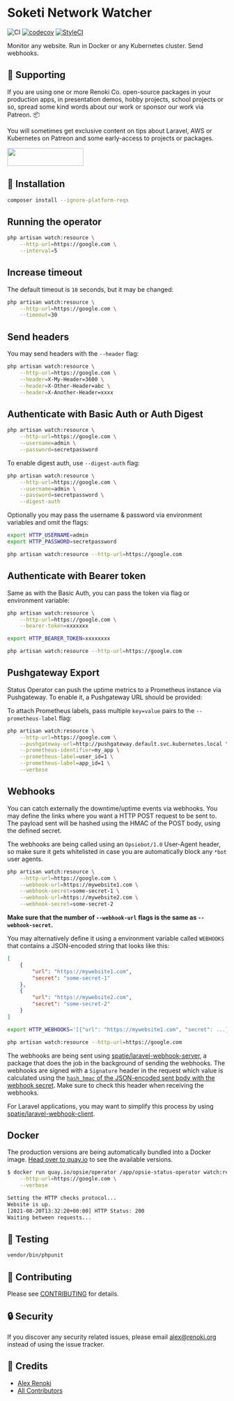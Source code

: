 Soketi Network Watcher
=======================

![CI](https://github.com/opsie-app/operator/workflows/CI/badge.svg?branch=master)
[![codecov](https://codecov.io/gh/opsie-app/operator/branch/master/graph/badge.svg)](https://codecov.io/gh/opsie-app/operator)
[![StyleCI](https://github.styleci.io/repos/397491616/shield?branch=master)](https://github.styleci.io/repos/397491616)

Monitor any website. Run in Docker or any Kubernetes cluster. Send webhooks.

## 🤝 Supporting

If you are using one or more Renoki Co. open-source packages in your production apps, in presentation demos, hobby projects, school projects or so, spread some kind words about our work or sponsor our work via Patreon. 📦

You will sometimes get exclusive content on tips about Laravel, AWS or Kubernetes on Patreon and some early-access to projects or packages.

[<img src="https://c5.patreon.com/external/logo/become_a_patron_button.png" height="41" width="175" />](https://www.patreon.com/bePatron?u=10965171)

## 🚀 Installation

```bash
composer install --ignore-platform-reqs
```

## Running the operator

```bash
php artisan watch:resource \
    --http-url=https://google.com \
    --interval=5
```

## Increase timeout

The default timeout is `10` seconds, but it may be changed:

```bash
php artisan watch:resource \
    --http-url=https://google.com \
    --timeout=30
```

## Send headers

You may send headers with the `--header` flag:

```bash
php artisan watch:resource \
    --http-url=https://google.com \
    --header=X-My-Header=3600 \
    --header=X-Other-Header=abc \
    --header=X-Another-Header=xxxx
```

## Authenticate with Basic Auth or Auth Digest

```bash
php artisan watch:resource \
    --http-url=https://google.com \
    --username=admin \
    --password=secretpassword
```

To enable digest auth, use `--digest-auth` flag:

```bash
php artisan watch:resource \
    --http-url=https://google.com \
    --username=admin \
    --password=secretpassword \
    --digest-auth
```

Optionally you may pass the username & password via environment variables and omit the flags:

```bash
export HTTP_USERNAME=admin
export HTTP_PASSWORD=secretpassword

php artisan watch:resource --http-url=https://google.com
```

## Authenticate with Bearer token

Same as with the Basic Auth, you can pass the token via flag or environment variable:

```bash
php artisan watch:resource \
    --http-url=https://google.com \
    --bearer-token=xxxxxxx
```

```bash
export HTTP_BEARER_TOKEN=xxxxxxxx

php artisan watch:resource --http-url=https://google.com
```

## Pushgateway Export

Status Operator can push the uptime metrics to a Prometheus instance via Pushgateway. To enable it, a Pushgateway URL should be provided:

To attach Prometheus labels, pass multiple `key=value` pairs to the `--prometheus-label` flag:

```bash
php artisan watch:resource \
    --http-url=https://google.com \
    --pushgateway-url=http://pushgateway.default.svc.kubernetes.local \
    --prometheus-identifier=my_app \
    --prometheus-label=user_id=1 \
    --prometheus-label=app_id=1 \
    --verbose
```

## Webhooks

You can catch externally the downtime/uptime events via webhooks. You may define the links where you want a HTTP POST request to be sent to. The payload sent will be hashed using the HMAC of the POST body, using the defined secret.

The webhooks are being called using an `Opsiebot/1.0` User-Agent header, so make sure it gets whitelisted in case you are automatically block any `*bot` user agents.

```bash
php artisan watch:resource \
    --http-url=https://google.com \
    --webhook-url=https://mywebsite1.com \
    --webhook-secret=some-secret-1 \
    --webhook-url=https://mywebsite2.com \
    --webhook-secret=some-secret-2
```

**Make sure that the number of `--webhook-url` flags is the same as `--webhook-secret`.**

You may alternatively define it using a environment variable called `WEBHOOKS` that contains a JSON-encoded string that looks like this:

```json
[
    {
        "url": "https://mywebsite1.com",
        "secret": "some-secret-1"
    },
    {
        "url": "https://mywebsite2.com",
        "secret": "some-secret-2"
    }
]
```

```bash
export HTTP_WEBHOOKS='[{"url": "https://mywebsite1.com", "secret": ...}]'

php artisan watch:resource --http-url=https://google.com
```

The webhooks are being sent using [spatie/laravel-webhook-server](https://github.com/spatie/laravel-webhook-secret), a package that does the job in the background of sending the webhooks. The webhooks are signed with a `Signature` header in the request which value is calculated using the [`hash_hmac` of the JSON-encoded sent body with the webhook secret](https://github.com/spatie/laravel-webhook-server#how-signing-requests-works). Make sure to check this header when receiving the webhooks.

For Laravel applications, you may want to simplify this process by using [spatie/laravel-webhook-client](https://github.com/spatie/laravel-webhook-client).

## Docker

The production versions are being automatically bundled into a Docker image. [Head over to quay.io](https://quay.io/repository/opsie/operator) to see the available versions.

```bash
$ docker run quay.io/opsie/operator /app/opsie-status-operator watch:resource \
    --http-url=https://google.com \
    --verbose

Setting the HTTP checks protocol...
Website is up.
[2021-08-20T13:32:20+00:00] HTTP Status: 200
Waiting between requests...
```

## 🐛 Testing

``` bash
vendor/bin/phpunit
```

## 🤝 Contributing

Please see [CONTRIBUTING](CONTRIBUTING.md) for details.

## 🔒  Security

If you discover any security related issues, please email alex@renoki.org instead of using the issue tracker.

## 🎉 Credits

- [Alex Renoki](https://github.com/rennokki)
- [All Contributors](../../contributors)
